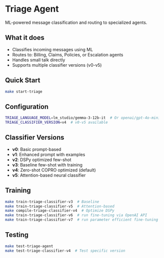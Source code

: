 # Triage Agent

ML-powered message classification and routing to specialized agents.

## What it does
- Classifies incoming messages using ML
- Routes to: Billing, Claims, Policies, or Escalation agents
- Handles small talk directly
- Supports multiple classifier versions (v0-v5)

## Quick Start
```bash
make start-triage
```

## Configuration
```bash
TRIAGE_LANGUAGE_MODEL=lm_studio/gemma-3-12b-it  # Or openai/gpt-4o-mini
TRIAGE_CLASSIFIER_VERSION=v4  # v0-v5 available
```

## Classifier Versions
- **v0**: Basic prompt-based
- **v1**: Enhanced prompt with examples
- **v2**: DSPy optimized few-shot
- **v3**: Baseline few-shot with training
- **v4**: Zero-shot COPRO optimized (default)
- **v5**: Attention-based neural classifier

## Training
```bash
make train-triage-classifier-v3  # Baseline
make train-triage-classifier-v5  # Attention-based
make compile-triage-classifier-v4  # Optimize DSPy
make train-triage-classifier-v6  # run fine-tuning via OpenAI API
make train-triage-classifier-v7  # run parameter efficient fine-tuning locally
```

## Testing
```bash
make test-triage-agent
make test-triage-classifier-v4  # Test specific version
```